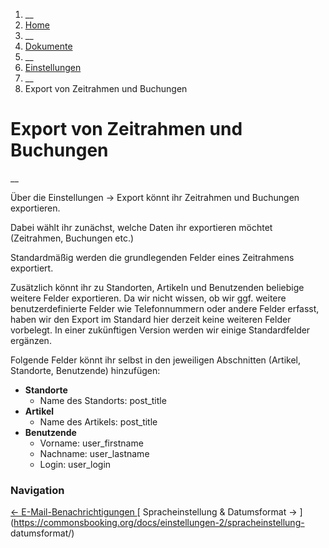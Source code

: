   1. __
  2. [ Home  ](https://commonsbooking.org/)
  3. __
  4. [ Dokumente  ](https://commonsbooking.org/dokumentation/)
  5. __
  6. [ Einstellungen  ](https://commonsbooking.org/docs/einstellungen-2/)
  7. __
  8. Export von Zeitrahmen und Buchungen 

#  Export von Zeitrahmen und Buchungen

__

Über die Einstellungen -> Export könnt ihr Zeitrahmen und Buchungen
exportieren.

Dabei wählt ihr zunächst, welche Daten ihr exportieren möchtet (Zeitrahmen,
Buchungen etc.)

Standardmäßig werden die grundlegenden Felder eines Zeitrahmens exportiert.

Zusätzlich könnt ihr zu Standorten, Artikeln und Benutzenden beliebige weitere
Felder exportieren. Da wir nicht wissen, ob wir ggf. weitere
benutzerdefinierte Felder wie Telefonnummern oder andere Felder erfasst, haben
wir den Export im Standard hier derzeit keine weiteren Felder vorbelegt. In
einer zukünftigen Version werden wir einige Standardfelder ergänzen.

Folgende Felder könnt ihr selbst in den jeweiligen Abschnitten (Artikel,
Standorte, Benutzende) hinzufügen:

  * **Standorte**
    * Name des Standorts: post_title 
  * **Artikel**
    * Name des Artikels: post_title 
  * **Benutzende**
    * Vorname: user_firstname 
    * Nachname: user_lastname 
    * Login: user_login 

###  Navigation

[ ← E-Mail-Benachrichtigungen
](https://commonsbooking.org/docs/einstellungen-2/erinnerungs-e-mail/) [
Spracheinstellung & Datumsformat →
](https://commonsbooking.org/docs/einstellungen-2/spracheinstellung-
datumsformat/)

